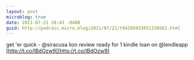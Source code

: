 ```yaml
---
layout: post
microblog: true
date: 2011-07-21 20:43 -0400
guid: http://padraic.micro.blog/2011/07/22/t94205933051330561.html
---
```

get 'er quick - @siracusa lion review ready for 1 kindle loan on @lendleapp [http://t.co/lBdOzw9](http://t.co/lBdOzw9)

